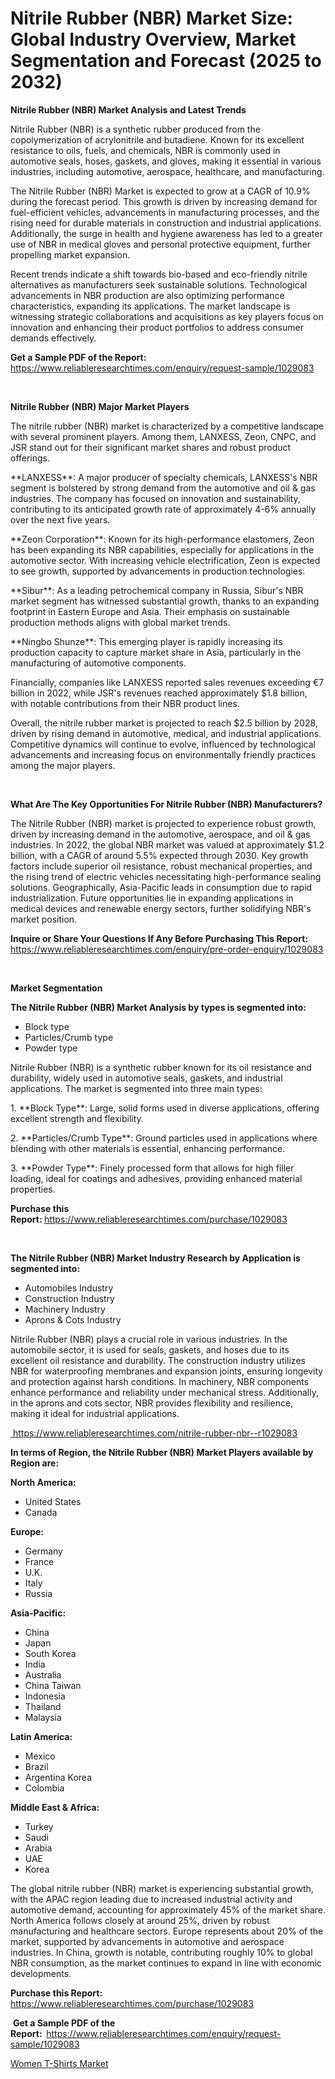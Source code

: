 <p><h1>Nitrile Rubber (NBR) Market Size: Global Industry Overview, Market Segmentation and Forecast (2025 to 2032)</h1></p><p><strong>Nitrile Rubber (NBR) Market Analysis and Latest Trends</strong></p>
<p><p>Nitrile Rubber (NBR) is a synthetic rubber produced from the copolymerization of acrylonitrile and butadiene. Known for its excellent resistance to oils, fuels, and chemicals, NBR is commonly used in automotive seals, hoses, gaskets, and gloves, making it essential in various industries, including automotive, aerospace, healthcare, and manufacturing.</p><p>The Nitrile Rubber (NBR) Market is expected to grow at a CAGR of 10.9% during the forecast period. This growth is driven by increasing demand for fuel-efficient vehicles, advancements in manufacturing processes, and the rising need for durable materials in construction and industrial applications. Additionally, the surge in health and hygiene awareness has led to a greater use of NBR in medical gloves and personal protective equipment, further propelling market expansion.</p><p>Recent trends indicate a shift towards bio-based and eco-friendly nitrile alternatives as manufacturers seek sustainable solutions. Technological advancements in NBR production are also optimizing performance characteristics, expanding its applications. The market landscape is witnessing strategic collaborations and acquisitions as key players focus on innovation and enhancing their product portfolios to address consumer demands effectively.</p></p>
<p><strong>Get a Sample PDF of the Report:&nbsp;</strong> <a href="https://www.reliableresearchtimes.com/enquiry/request-sample/1029083?utm_campaign=3137&utm_medium=2&utm_source=Github&utm_content=ia&utm_term=21032025&utm_id=nitrile-rubber-nbr">https://www.reliableresearchtimes.com/enquiry/request-sample/1029083</a></p>
<p>&nbsp;</p>
<p><strong>Nitrile Rubber (NBR) Major Market Players</strong></p>
<p><p>The nitrile rubber (NBR) market is characterized by a competitive landscape with several prominent players. Among them, LANXESS, Zeon, CNPC, and JSR stand out for their significant market shares and robust product offerings.</p><p>**LANXESS**: A major producer of specialty chemicals, LANXESS's NBR segment is bolstered by strong demand from the automotive and oil & gas industries. The company has focused on innovation and sustainability, contributing to its anticipated growth rate of approximately 4-6% annually over the next five years.</p><p>**Zeon Corporation**: Known for its high-performance elastomers, Zeon has been expanding its NBR capabilities, especially for applications in the automotive sector. With increasing vehicle electrification, Zeon is expected to see growth, supported by advancements in production technologies.</p><p>**Sibur**: As a leading petrochemical company in Russia, Sibur's NBR market segment has witnessed substantial growth, thanks to an expanding footprint in Eastern Europe and Asia. Their emphasis on sustainable production methods aligns with global market trends.</p><p>**Ningbo Shunze**: This emerging player is rapidly increasing its production capacity to capture market share in Asia, particularly in the manufacturing of automotive components.</p><p>Financially, companies like LANXESS reported sales revenues exceeding €7 billion in 2022, while JSR's revenues reached approximately $1.8 billion, with notable contributions from their NBR product lines.</p><p>Overall, the nitrile rubber market is projected to reach $2.5 billion by 2028, driven by rising demand in automotive, medical, and industrial applications. Competitive dynamics will continue to evolve, influenced by technological advancements and increasing focus on environmentally friendly practices among the major players.</p></p>
<p>&nbsp;</p>
<p><strong>What Are The Key Opportunities For Nitrile Rubber (NBR) Manufacturers?</strong></p>
<p><p>The Nitrile Rubber (NBR) market is projected to experience robust growth, driven by increasing demand in the automotive, aerospace, and oil & gas industries. In 2022, the global NBR market was valued at approximately $1.2 billion, with a CAGR of around 5.5% expected through 2030. Key growth factors include superior oil resistance, robust mechanical properties, and the rising trend of electric vehicles necessitating high-performance sealing solutions. Geographically, Asia-Pacific leads in consumption due to rapid industrialization. Future opportunities lie in expanding applications in medical devices and renewable energy sectors, further solidifying NBR's market position.</p></p>
<p><strong>Inquire or Share Your Questions If Any Before Purchasing This Report:</strong> <a href="https://www.reliableresearchtimes.com/enquiry/pre-order-enquiry/1029083?utm_campaign=3137&utm_medium=2&utm_source=Github&utm_content=ia&utm_term=21032025&utm_id=nitrile-rubber-nbr">https://www.reliableresearchtimes.com/enquiry/pre-order-enquiry/1029083</a></p>
<p>&nbsp;</p>
<p><strong>Market Segmentation</strong></p>
<p><strong>The Nitrile Rubber (NBR) Market Analysis by types is segmented into:</strong></p>
<p><ul><li>Block type</li><li>Particles/Crumb type</li><li>Powder type</li></ul></p>
<p><p>Nitrile Rubber (NBR) is a synthetic rubber known for its oil resistance and durability, widely used in automotive seals, gaskets, and industrial applications. The market is segmented into three main types: </p><p>1. **Block Type**: Large, solid forms used in diverse applications, offering excellent strength and flexibility.</p><p>2. **Particles/Crumb Type**: Ground particles used in applications where blending with other materials is essential, enhancing performance.</p><p>3. **Powder Type**: Finely processed form that allows for high filler loading, ideal for coatings and adhesives, providing enhanced material properties.</p></p>
<p><strong>Purchase this Report:&nbsp;</strong><a href="https://www.reliableresearchtimes.com/purchase/1029083?utm_campaign=3137&utm_medium=2&utm_source=Github&utm_content=ia&utm_term=21032025&utm_id=nitrile-rubber-nbr">https://www.reliableresearchtimes.com/purchase/1029083</a></p>
<p>&nbsp;</p>
<p><strong>The Nitrile Rubber (NBR) Market Industry Research by Application is segmented into:</strong></p>
<p><ul><li>Automobiles Industry</li><li>Construction Industry</li><li>Machinery Industry</li><li>Aprons & Cots Industry</li></ul></p>
<p><p>Nitrile Rubber (NBR) plays a crucial role in various industries. In the automobile sector, it is used for seals, gaskets, and hoses due to its excellent oil resistance and durability. The construction industry utilizes NBR for waterproofing membranes and expansion joints, ensuring longevity and protection against harsh conditions. In machinery, NBR components enhance performance and reliability under mechanical stress. Additionally, in the aprons and cots sector, NBR provides flexibility and resilience, making it ideal for industrial applications.</p></p>
<p><a href="https://www.reliableresearchtimes.com/nitrile-rubber-nbr--r1029083?utm_campaign=3137&utm_medium=2&utm_source=Github&utm_content=ia&utm_term=21032025&utm_id=nitrile-rubber-nbr">&nbsp;https://www.reliableresearchtimes.com/nitrile-rubber-nbr--r1029083</a></p>
<p><strong>In terms of Region, the Nitrile Rubber (NBR) Market Players available by Region are:</strong></p>
<p>
    <p> <strong> North America: </strong>
        <ul>
            <li>United States</li>
            <li>Canada</li>
        </ul>
        </p> 
    <p> <strong> Europe: </strong>
        <ul>
            <li>Germany</li>
            <li>France</li>
            <li>U.K.</li>
            <li>Italy</li>
            <li>Russia</li>
        </ul>
        </p> 
    <p> <strong> Asia-Pacific: </strong>
        <ul>
            <li>China</li>
            <li>Japan</li>
            <li>South Korea</li>
            <li>India</li>
            <li>Australia</li>
            <li>China Taiwan</li>
            <li>Indonesia</li>
            <li>Thailand</li>
            <li>Malaysia</li>
        </ul>
        </p> 
    <p> <strong> Latin America: </strong>
        <ul>
            <li>Mexico</li>
            <li>Brazil</li>
            <li>Argentina Korea</li>
            <li>Colombia</li>
        </ul>
        </p> 
    <p> <strong> Middle East & Africa: </strong>
        <ul>
            <li>Turkey</li>
            <li>Saudi</li>
            <li>Arabia</li>
            <li>UAE</li>
            <li>Korea</li>
        </ul>
    </p>
    </p>
<p><p>The global nitrile rubber (NBR) market is experiencing substantial growth, with the APAC region leading due to increased industrial activity and automotive demand, accounting for approximately 45% of the market share. North America follows closely at around 25%, driven by robust manufacturing and healthcare sectors. Europe represents about 20% of the market, supported by advancements in automotive and aerospace industries. In China, growth is notable, contributing roughly 10% to global NBR consumption, as the market continues to expand in line with economic developments.</p></p>
<p><strong>Purchase this Report: </strong><a href="https://www.reliableresearchtimes.com/purchase/1029083?utm_campaign=3137&utm_medium=2&utm_source=Github&utm_content=ia&utm_term=21032025&utm_id=nitrile-rubber-nbr">https://www.reliableresearchtimes.com/purchase/1029083</a></p>
<p>&nbsp;<strong>Get a Sample PDF of the Report:&nbsp;&nbsp;</strong><a href="https://www.reliableresearchtimes.com/enquiry/request-sample/1029083?utm_campaign=3137&utm_medium=2&utm_source=Github&utm_content=ia&utm_term=21032025&utm_id=nitrile-rubber-nbr">https://www.reliableresearchtimes.com/enquiry/request-sample/1029083</a></p>
<p><strong></strong></p>
<p><p><a href="https://github.com/ogbadujonito22/Market-Research-Report-List-1/blob/main/women-t-shirts-market.md?utm_campaign=3137&utm_medium=2&utm_source=Github&utm_content=ia&utm_term=21032025&utm_id=nitrile-rubber-nbr">Women T-Shirts Market</a></p></p>